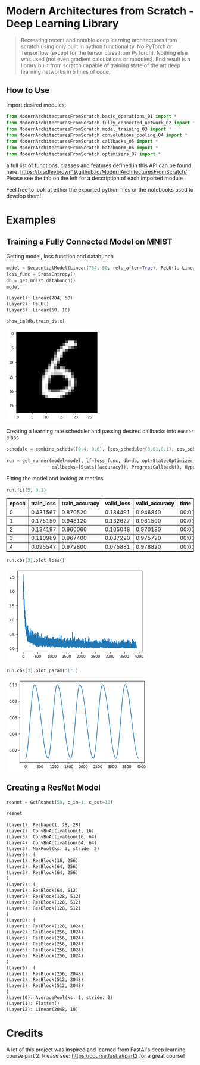 <!--

#################################################
### THIS FILE WAS AUTOGENERATED! DO NOT EDIT! ###
#################################################
# file to edit: index.ipynb
# command to build the docs after a change: nbdev_build_docs

-->

# Modern Architectures from Scratch - Deep Learning Library

> Recreating recent and notable deep learning architectures from scratch using only built in python functionality. No PyTorch or Tensorflow (except for the tensor class from PyTorch). Nothing else was used (not even gradient calculations or modules). End result is a library built from scratch capable of training state of the art deep learning networks in 5 lines of code.


## How to Use

Import desired modules:
```python
from ModernArchitecturesFromScratch.basic_operations_01 import *
from ModernArchitecturesFromScratch.fully_connected_network_02 import *
from ModernArchitecturesFromScratch.model_training_03 import *
from ModernArchitecturesFromScratch.convolutions_pooling_04 import *
from ModernArchitecturesFromScratch.callbacks_05 import *
from ModernArchitecturesFromScratch.batchnorm_06 import *
from ModernArchitecturesFromScratch.optimizers_07 import *
```
a full list of functions, classes and features defined in this API can be found here: https://bradleybrown19.github.io/ModernArchitecturesFromScratch/ Please see the tab on the left for a description of each imported module

Feel free to look at either the exported python files or the notebooks used to develop them!

# Examples

## Training a Fully Connected Model on MNIST

Getting model, loss function and databunch
<div class="codecell" markdown="1">
<div class="input_area" markdown="1">

```python
model = SequentialModel(Linear(784, 50, relu_after=True), ReLU(), Linear(50,10,False))
loss_func = CrossEntropy()
db = get_mnist_databunch()
model
```

</div>
<div class="output_area" markdown="1">




    (Layer1): Linear(784, 50)
    (Layer2): ReLU()
    (Layer3): Linear(50, 10)



</div>

</div>
<div class="codecell" markdown="1">
<div class="input_area" markdown="1">

```python
show_im(db.train_ds.x)
```

</div>
<div class="output_area" markdown="1">


![png](docs/images/output_6_0.png)


</div>

</div>

Creating a learning rate scheduler and passing desired callbacks into `Runner` class
<div class="codecell" markdown="1">
<div class="input_area" markdown="1">

```python
schedule = combine_scheds([0.4, 0.6], [cos_scheduler(0.01,0.1), cos_scheduler(0.1,0.01)])
```

</div>

</div>
<div class="codecell" markdown="1">
<div class="input_area" markdown="1">

```python
run = get_runner(model=model, lf=loss_func, db=db, opt=StatedOptimizer, 
                 callbacks=[Stats([accuracy]), ProgressCallback(), HyperRecorder('lr'), Scheduler('lr', schedule)])
```

</div>

</div>

Fitting the model and looking at metrics
<div class="codecell" markdown="1">
<div class="input_area" markdown="1">

```python
run.fit(5, 0.1)
```

</div>
<div class="output_area" markdown="1">


<table border="1" class="dataframe">
  <thead>
    <tr style="text-align: left;">
      <th>epoch</th>
      <th>train_loss</th>
      <th>train_accuracy</th>
      <th>valid_loss</th>
      <th>valid_accuracy</th>
      <th>time</th>
    </tr>
  </thead>
  <tbody>
    <tr>
      <td>0</td>
      <td>0.431567</td>
      <td>0.870520</td>
      <td>0.184491</td>
      <td>0.946840</td>
      <td>00:01</td>
    </tr>
    <tr>
      <td>1</td>
      <td>0.175159</td>
      <td>0.948120</td>
      <td>0.132627</td>
      <td>0.961500</td>
      <td>00:01</td>
    </tr>
    <tr>
      <td>2</td>
      <td>0.134197</td>
      <td>0.960060</td>
      <td>0.105048</td>
      <td>0.970180</td>
      <td>00:01</td>
    </tr>
    <tr>
      <td>3</td>
      <td>0.110969</td>
      <td>0.967400</td>
      <td>0.087220</td>
      <td>0.975720</td>
      <td>00:01</td>
    </tr>
    <tr>
      <td>4</td>
      <td>0.095547</td>
      <td>0.972800</td>
      <td>0.075881</td>
      <td>0.978820</td>
      <td>00:01</td>
    </tr>
  </tbody>
</table>


</div>

</div>
<div class="codecell" markdown="1">
<div class="input_area" markdown="1">

```python
run.cbs[3].plot_loss()
```

</div>
<div class="output_area" markdown="1">


![png](docs/images/output_12_0.png)


</div>

</div>
<div class="codecell" markdown="1">
<div class="input_area" markdown="1">

```python
run.cbs[3].plot_param('lr')
```

</div>
<div class="output_area" markdown="1">


![png](docs/images/output_13_0.png)


</div>

</div>

## Creating a ResNet Model
<div class="codecell" markdown="1">
<div class="input_area" markdown="1">

```python
resnet = GetResnet(50, c_in=1, c_out=10)
```

</div>

</div>
<div class="codecell" markdown="1">
<div class="input_area" markdown="1">

```python
resnet
```

</div>
<div class="output_area" markdown="1">




    (Layer1): Reshape(1, 28, 28)
    (Layer2): ConvBnActivation(1, 16)
    (Layer3): ConvBnActivation(16, 64)
    (Layer4): ConvBnActivation(64, 64)
    (Layer5): MaxPool(ks: 3, stride: 2)
    (Layer6): (
    (Layer1): ResBlock(16, 256)
    (Layer2): ResBlock(64, 256)
    (Layer3): ResBlock(64, 256)
    )
    (Layer7): (
    (Layer1): ResBlock(64, 512)
    (Layer2): ResBlock(128, 512)
    (Layer3): ResBlock(128, 512)
    (Layer4): ResBlock(128, 512)
    )
    (Layer8): (
    (Layer1): ResBlock(128, 1024)
    (Layer2): ResBlock(256, 1024)
    (Layer3): ResBlock(256, 1024)
    (Layer4): ResBlock(256, 1024)
    (Layer5): ResBlock(256, 1024)
    (Layer6): ResBlock(256, 1024)
    )
    (Layer9): (
    (Layer1): ResBlock(256, 2048)
    (Layer2): ResBlock(512, 2048)
    (Layer3): ResBlock(512, 2048)
    )
    (Layer10): AveragePool(ks: 1, stride: 2)
    (Layer11): Flatten()
    (Layer12): Linear(2048, 10)



</div>

</div>

# Credits

A lot of this project was inspired and learned from FastAI's deep learning course part 2. Please see:
https://course.fast.ai/part2
for a great course!
